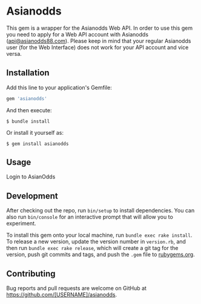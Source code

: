 # Asianodds

This gem is a wrapper for the Asianodds Web API.
In order to use this gem you need to apply for a Web API account with Asianodds (api@asianodds88.com). Please keep in mind that your regular Asianodds user (for the Web Interface) does not work for your API account and vice versa.

## Installation

Add this line to your application's Gemfile:

```ruby
gem 'asianodds'
```

And then execute:

    $ bundle install

Or install it yourself as:

    $ gem install asianodds

## Usage

Login to AsianOdds

## Development

After checking out the repo, run `bin/setup` to install dependencies. You can also run `bin/console` for an interactive prompt that will allow you to experiment.

To install this gem onto your local machine, run `bundle exec rake install`. To release a new version, update the version number in `version.rb`, and then run `bundle exec rake release`, which will create a git tag for the version, push git commits and tags, and push the `.gem` file to [rubygems.org](https://rubygems.org).

## Contributing

Bug reports and pull requests are welcome on GitHub at https://github.com/[USERNAME]/asianodds.

